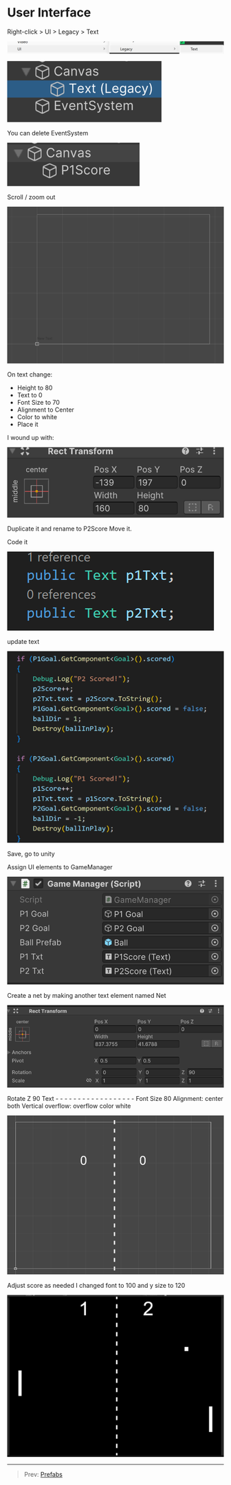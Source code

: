 # User Interface

Right-click > UI > Legacy > Text

![img.png](img.png)

![img_1.png](img_1.png)

You can delete EventSystem

![img_2.png](img_2.png)

Scroll / zoom out

![img_3.png](img_3.png)

On text change:
* Height to 80
* Text to 0
* Font Size to 70
* Alignment to Center
* Color to white
* Place it

I wound up with:

![img_4.png](img_4.png)

Duplicate it and rename to P2Score
Move it.

Code it

![img_5.png](img_5.png)

update text

![img_6.png](img_6.png)

Save, go to unity

Assign UI elements to GameManager

![img_7.png](img_7.png)

Create a net by making another text element named Net

![img_8.png](img_8.png)

Rotate Z 90
Text - - - - - - - - - - - - - - - - - -
Font Size 80
Alignment: center both
Vertical overflow: overflow
color white

![img_9.png](img_9.png)

Adjust score as needed
I changed font to 100 and y size to 120

![img_10.png](img_10.png)


---
>Prev: [Prefabs](/06_Prefabs/PREFABS.md)
